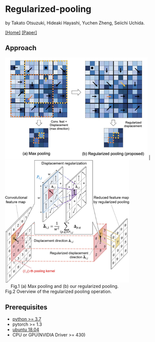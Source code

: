 # Regularized-pooling
by Takato Otsuzuki, Hideaki Hayashi, Yuchen Zheng, Seiichi Uchida. 

[[Home]](http://human.ait.kyushu-u.ac.jp/)
[[Paper]](https://arxiv.org/abs/2005.03709)

## Approach
[](![](./figures/RegularizedPoolingWithEquation.jpg))

<img src=./figures/figure2-7.jpg width="460px"> | <img src=./figures/RegularizedPoolingWithEquation.jpg width="400px">
&emsp; &emsp; &emsp; &emsp; &emsp; &emsp; Fig.1 (a) Max pooling and (b) our regularized pooling.  &emsp; &emsp; &emsp; &emsp; &emsp; &emsp; Fig.2  Overview of the regularized pooling operation. 

## Prerequisites
* [python >= 3.7](https://www.python.org/)
* pytorch >= 1.3
* [ubuntu 18.04](https://ubuntu.com/)
* CPU or GPU(NVIDIA Driver >= 430)

